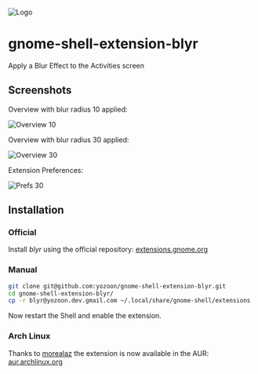 ![](https://raw.githubusercontent.com/yozoon/gnome-shell-extension-blyr/master/img/blyr.png "Logo")

# gnome-shell-extension-blyr
Apply a Blur Effect to the Activities screen

## Screenshots
Overview with blur radius 10 applied:

![](https://raw.githubusercontent.com/yozoon/gnome-shell-extension-blyr/master/img/Overview_10.png "Overview 10")

Overview with blur radius 30 applied:

![](https://raw.githubusercontent.com/yozoon/gnome-shell-extension-blyr/master/img/Overview_30.png "Overview 30")

Extension Preferences:

![](https://raw.githubusercontent.com/yozoon/gnome-shell-extension-blyr/master/img/Prefs_30.png "Prefs 30")

## Installation
### Official
Install *blyr* using the official repository:
[extensions.gnome.org](https://extensions.gnome.org/extension/1251/blyr/)

### Manual

```bash
git clone git@github.com:yozoon/gnome-shell-extension-blyr.git
cd gnome-shell-extension-blyr/
cp -r blyr@yozoon.dev.gmail.com ~/.local/share/gnome-shell/extensions
```
Now restart the Shell and enable the extension. 

### Arch Linux
Thanks to [morealaz](https://github.com/morealaz) the extension is now available in the AUR:
[aur.archlinux.org](https://aur.archlinux.org/packages/gnome-shell-extension-blyr-git/)
